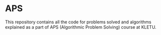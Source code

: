 # APS

<p>This repository contains all the code for problems solved and algorithms explained as a part of APS (Algorithmic Problem Solving) course at KLETU.</p>
